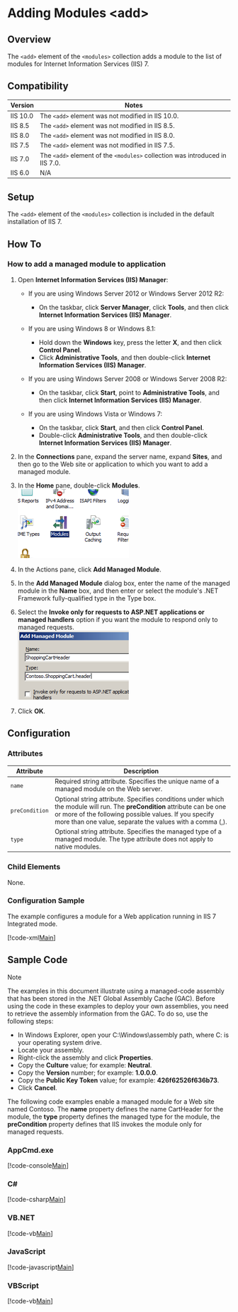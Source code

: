 Adding Modules &lt;add&gt;
====================
<a id="001"></a>
## Overview

The `<add>` element of the `<modules>` collection adds a module to the list of modules for Internet Information Services (IIS) 7.

<a id="002"></a>
## Compatibility

| Version | Notes |
| --- | --- |
| IIS 10.0 | The `<add>` element was not modified in IIS 10.0. |
| IIS 8.5 | The `<add>` element was not modified in IIS 8.5. |
| IIS 8.0 | The `<add>` element was not modified in IIS 8.0. |
| IIS 7.5 | The `<add>` element was not modified in IIS 7.5. |
| IIS 7.0 | The `<add>` element of the `<modules>` collection was introduced in IIS 7.0. |
| IIS 6.0 | N/A |

<a id="003"></a>
## Setup

The `<add>` element of the `<modules>` collection is included in the default installation of IIS 7.

<a id="004"></a>
## How To

### How to add a managed module to application

1. Open **Internet Information Services (IIS) Manager**: 

    - If you are using Windows Server 2012 or Windows Server 2012 R2: 

        - On the taskbar, click **Server Manager**, click **Tools**, and then click **Internet Information Services (IIS) Manager**.
    - If you are using Windows 8 or Windows 8.1: 

        - Hold down the **Windows** key, press the letter **X**, and then click **Control Panel**.
        - Click **Administrative Tools**, and then double-click **Internet Information Services (IIS) Manager**.
    - If you are using Windows Server 2008 or Windows Server 2008 R2: 

        - On the taskbar, click **Start**, point to **Administrative Tools**, and then click **Internet Information Services (IIS) Manager**.
    - If you are using Windows Vista or Windows 7: 

        - On the taskbar, click **Start**, and then click **Control Panel**.
        - Double-click **Administrative Tools**, and then double-click **Internet Information Services (IIS) Manager**.
2. In the **Connections** pane, expand the server name, expand **Sites**, and then go to the Web site or application to which you want to add a managed module.
3. In the **Home** pane, double-click **Modules**.  
    [![](add/_static/image2.png)](add/_static/image1.png)
4. In the Actions pane, click **Add Managed Module**.
5. In the **Add Managed Module** dialog box, enter the name of the managed module in the **Name** box, and then enter or select the module's .NET Framework fully-qualified type in the Type box.
6. Select the **Invoke only for requests to ASP.NET applications or managed handlers** option if you want the module to respond only to managed requests.  
    [![](add/_static/image4.png)](add/_static/image3.png)
7. Click **OK**.

<a id="005"></a>
## Configuration

### Attributes

| Attribute | Description |
| --- | --- |
| `name` | Required string attribute. Specifies the unique name of a managed module on the Web server. |
| `preCondition` | Optional string attribute. Specifies conditions under which the module will run. The **preCondition** attribute can be one or more of the following possible values. If you specify more than one value, separate the values with a comma (,). | Value | Description | | --- | --- | | `bitness32` | Specify the **bitness32** value when the module is a 32-bit .dll file. IIS should load the handler only for worker processes that run in WOW64 mode (32-bit simulation) on a 64-bit operating system. | | `bitness64` | Specify the **bitness64** value when the module is a 64-bit .dll file. IIS should load the handler only for worker processes that run in 64-bit mode. | | `integratedMode` | Specify the **integratedMode** value when the module should respond only to requests in application pools that are configured to use the integrated request-processing pipeline. | | `ISAPIMode` | Specify the **ISAPIMode** value when the module should respond only to requests in application pools that are configured to use Classic mode. | | `managedHandler` | Specify the **managedHandler** value when the module should process requests only for managed resources, such as .aspx files, and should not respond to requests for non-managed resources, such as .html files. | | `runtimeVersion1.1` | Specify the **runtimeVersionv1.1** value when the module should respond only to requests in application pools that are configured to use .NET Framework version 1.1. | | `runtimeVersion2.0` | Specify the **runtimeVersionv2.0** value when the module should respond only to requests in application pools that are configured to use .NET Framework version 2.0. | |
| `type` | Optional string attribute. Specifies the managed type of a managed module. The type attribute does not apply to native modules. |

### Child Elements

None.

### Configuration Sample

The example configures a module for a Web application running in IIS 7 Integrated mode.

[!code-xml[Main](add/samples/sample1.xml)]

<a id="006"></a>
## Sample Code

> [!NOTE]
> The examples in this document illustrate using a managed-code assembly that has been stored in the .NET Global Assembly Cache (GAC). Before using the code in these examples to deploy your own assemblies, you need to retrieve the assembly information from the GAC. To do so, use the following steps:

- In Windows Explorer, open your C:\Windows\assembly path, where C: is your operating system drive.
- Locate your assembly.
- Right-click the assembly and click **Properties**.
- Copy the **Culture** value; for example: **Neutral**.
- Copy the **Version** number; for example: **1.0.0.0**.
- Copy the **Public Key Token** value; for example: **426f62526f636b73**.
- Click **Cancel**.

The following code examples enable a managed module for a Web site named Contoso. The **name** property defines the name CartHeader for the module, the **type** property defines the managed type for the module, the **preCondition** property defines that IIS invokes the module only for managed requests.

### AppCmd.exe

[!code-console[Main](add/samples/sample2.cmd)]

### C#

[!code-csharp[Main](add/samples/sample3.cs)]

### VB.NET

[!code-vb[Main](add/samples/sample4.vb)]

### JavaScript

[!code-javascript[Main](add/samples/sample5.js)]

### VBScript

[!code-vb[Main](add/samples/sample6.vb)]